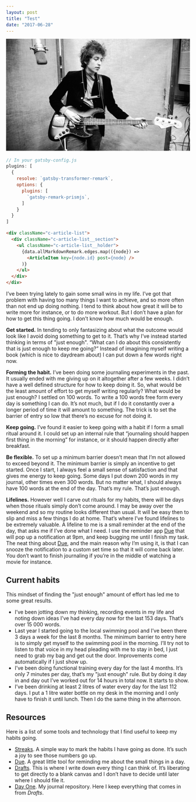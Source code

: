 ```yaml
---
layout: post
title: "Test"
date: "2017-06-28"
---
```


![Bob Dylan](dylan.jpg)

```javascript
// In your gatsby-config.js
plugins: [
  {
    resolve: `gatsby-transformer-remark`,
    options: {
      plugins: [
        `gatsby-remark-prismjs`,
      ]
    }
  }
]
```

```html
<div className="c-article-list">
  <div className="c-article-list__section">
    <ul className="c-article-list__holder">
      {data.allMarkdownRemark.edges.map(({node}) =>
        <ArticleItem key={node.id} post={node} />
      )}
    </ul>
  </div>
</div>
```

I’ve been trying lately to gain some small wins in my life. I’ve got that problem with having too many things I want to achieve, and so more often than not end up doing nothing. I tend to think about how great it will be to write more for instance, or to do more workout. But I don’t have a plan for how to get this thing going. I don’t know how much would be enough.

**Get started.** In tending to only fantasizing about what the outcome would look like I avoid doing something to get to it. That’s why I’ve instead started thinking in terms of "just enough". “What can I do about this consistently that is just enough to keep me going?” Instead of imagining myself writing a book (which is nice to daydream about) I can put down a few words right now.

**Forming the habit.** I’ve been doing some journaling experiments in the past. It usually ended with me giving up on it altogether after a few weeks. I didn’t have a well defined structure for how to keep doing it. So, what would be the least amount of effort to get myself writing regularly? What would be just enough? I settled on 100 words. To write a 100 words free form every day is something I can do. It’s not much, but if I do it constantly over a longer period of time it will amount to something. The trick is to set the barrier of entry so low that there’s no excuse for not doing it.

**Keep going.** I’ve found it easier to keep going with a habit if I form a small ritual around it. I could set up an internal rule that “journaling should happen first thing in the morning” for instance, or it should happen directly after breakfast.

**Be flexible.** To set up a minimum barrier doesn’t mean that I’m not allowed to exceed beyond it. The minimum barrier is simply an incentive to get started. Once I start, I always feel a small sense of satisfaction and that gives me energy to keep going. Some days I put down 200 words in my journal, other times even 300 words. But no matter what, I should always have 100 words at the end of the day. That’s my rule. That’s just enough.

**Lifelines.** However well I carve out rituals for my habits, there will be days when those rituals simply don’t come around. I may be away over the weekend and so my routine looks different than usual. It will be easy then to slip and miss a few things I do at home. That’s where I’ve found lifelines to be extremely valuable. A lifeline to me is a small reminder at the end of the day, that asks me if I’ve done what I need. I use the reminder app [Due](http://www.dueapp.com/) that will pop up a notification at 9pm, and keep bugging me until I finish my task. The neat thing about [Due](http://www.dueapp.com/), and the main reason why I’m using it, is that I can snooze the notification to a custom set time so that it will come back later. You don’t want to finish journaling if you’re in the middle of watching a movie for instance.

## Current habits
This mindset of finding the "just enough" amount of effort has led me to some great results.

- I’ve been jotting down my thinking, recording events in my life and noting down ideas I’ve had every day now for the last 153 days. That’s over 15 000 words.
- Last year I started going to the local swimming pool and I’ve been there 3 days a week for the last 8 months. The minimum barrier to entry here is to simply get myself to the swimming pool in the morning. I’ll try not to listen to that voice in my head pleading with me to stay in bed, I just need to grab my bag and get out the door. Improvements come automatically if I just show up.
- I’ve been doing functional training every day for the last 4 months. It’s only 7 minutes per day, that’s my "just enough" rule. But by doing it day in and day out I’ve worked out for 14 hours in total now. It starts to show.
- I’ve been drinking at least 2 litres of water every day for the last 112 days. I put a 1 litre water bottle on my desk in the morning and I only have to finish it until lunch. Then I do the same thing in the afternoon.

## Resources
Here is a list of some tools and technology that I find useful to keep my habits going.

- [Streaks](https://streaksapp.com/). A simple way to mark the habits I have going as done. It’s such a joy to see those numbers go up.
- [Due](http://www.dueapp.com/). A great little tool for reminding me about the small things in a day.
- [Drafts](http://agiletortoise.com/drafts/). This is where I write down every thing I can think of. It’s liberating to get directly to a blank canvas and I don’t have to decide until later where I should file it.
- [Day One](http://dayoneapp.com/). My journal repository. Here I keep everything that comes in from *Drafts*.
